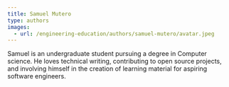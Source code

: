 ```yaml
---
title: Samuel Mutero
type: authors
images:
  - url: /engineering-education/authors/samuel-mutero/avatar.jpeg 
---
```

Samuel is an undergraduate student pursuing a degree in Computer science. He loves technical writing, contributing to open source projects, and involving himself in the creation of learning material for aspiring software engineers.

